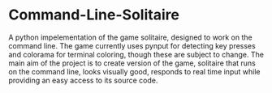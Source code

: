 # Command-Line-Solitaire
A python impelementation of the game solitaire, designed to work on the command line.
The game currently uses pynput for detecting key presses and colorama for terminal coloring, though these are subject to change.
The main aim of the project is to create version of the game, solitaire that runs on the command line, looks visually good, responds to real time input while providing an easy access to its source code.
